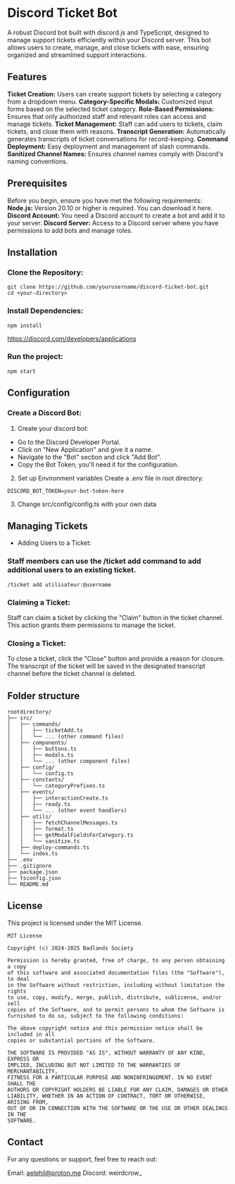 # Discord Ticket Bot
A robust Discord bot built with discord.js and TypeScript, designed to manage support tickets efficiently within your Discord server. This bot allows users to create, manage, and close tickets with ease, ensuring organized and streamlined support interactions.

## Features
**Ticket Creation:** Users can create support tickets by selecting a category from a dropdown menu.
**Category-Specific Modals:** Customized input forms based on the selected ticket category.
**Role-Based Permissions:** Ensures that only authorized staff and relevant roles can access and manage tickets.
**Ticket Management:** Staff can add users to tickets, claim tickets, and close them with reasons.
**Transcript Generation:** Automatically generates transcripts of ticket conversations for record-keeping.
**Command Deployment:** Easy deployment and management of slash commands.
**Sanitized Channel Names:** Ensures channel names comply with Discord's naming conventions.

## Prerequisites
Before you begin, ensure you have met the following requirements:
**Node.js:** Version 20.10 or higher is required. You can download it here.
**Discord Account:** You need a Discord account to create a bot and add it to your server.
**Discord Server:** Access to a Discord server where you have permissions to add bots and manage roles.

## Installation
### Clone the Repository:
```
git clone https://github.com/yourusername/discord-ticket-bot.git
cd <your-directory>
```
### Install Dependencies:
```
npm install
```
https://discord.com/developers/applications
### Run the project:
```
npm start
```
## Configuration
### Create a Discord Bot:

1. Create your discord bot:
- Go to the Discord Developer Portal.
- Click on "New Application" and give it a name.
- Navigate to the "Bot" section and click "Add Bot".
- Copy the Bot Token; you'll need it for the configuration.
2. Set up Environment variables
Create a .env file in root directory:
```
DISCORD_BOT_TOKEN=your-bot-token-here
```
3. Change src/config/config.ts with your own data

## Managing Tickets
- Adding Users to a Ticket:

### Staff members can use the /ticket add command to add additional users to an existing ticket.
```
/ticket add utilisateur:@username
```

### Claiming a Ticket:
Staff can claim a ticket by clicking the "Claim" button in the ticket channel. This action grants them permissions to manage the ticket.

### Closing a Ticket:
To close a ticket, click the "Close" button and provide a reason for closure. The transcript of the ticket will be saved in the designated transcript channel before the ticket channel is deleted.

## Folder structure
```
rootdirectory/
├── src/
│   ├── commands/
│   │   ├── ticketAdd.ts
│   │   └── ... (other command files)
│   ├── components/
│   │   ├── buttons.ts
│   │   ├── modals.ts
│   │   └── ... (other component files)
│   ├── config/
│   │   └── config.ts
│   ├── constants/
│   │   └── categoryPrefixes.ts
│   ├── events/
│   │   ├── interactionCreate.ts
│   │   ├── ready.ts
│   │   └── ... (other event handlers)
│   ├── utils/
│   │   ├── fetchChannelMessages.ts
│   │   ├── format.ts
│   │   ├── getModalFieldsForCategory.ts
│   │   └── sanitize.ts
│   ├── deploy-commands.ts
│   └── index.ts
├── .env
├── .gitignore
├── package.json
├── tsconfig.json
└── README.md
```

## License
This project is licensed under the MIT License.
```
MIT License

Copyright (c) 2024-2025 Badlands Society

Permission is hereby granted, free of charge, to any person obtaining a copy
of this software and associated documentation files (the "Software"), to deal
in the Software without restriction, including without limitation the rights
to use, copy, modify, merge, publish, distribute, sublicense, and/or sell
copies of the Software, and to permit persons to whom the Software is
furnished to do so, subject to the following conditions:

The above copyright notice and this permission notice shall be included in all
copies or substantial portions of the Software.

THE SOFTWARE IS PROVIDED "AS IS", WITHOUT WARRANTY OF ANY KIND, EXPRESS OR
IMPLIED, INCLUDING BUT NOT LIMITED TO THE WARRANTIES OF MERCHANTABILITY,
FITNESS FOR A PARTICULAR PURPOSE AND NONINFRINGEMENT. IN NO EVENT SHALL THE
AUTHORS OR COPYRIGHT HOLDERS BE LIABLE FOR ANY CLAIM, DAMAGES OR OTHER
LIABILITY, WHETHER IN AN ACTION OF CONTRACT, TORT OR OTHERWISE, ARISING FROM,
OUT OF OR IN CONNECTION WITH THE SOFTWARE OR THE USE OR OTHER DEALINGS IN THE
SOFTWARE.
```

## Contact
For any questions or support, feel free to reach out:

Email: aelphil@proton.me
Discord: weirdcrow_
